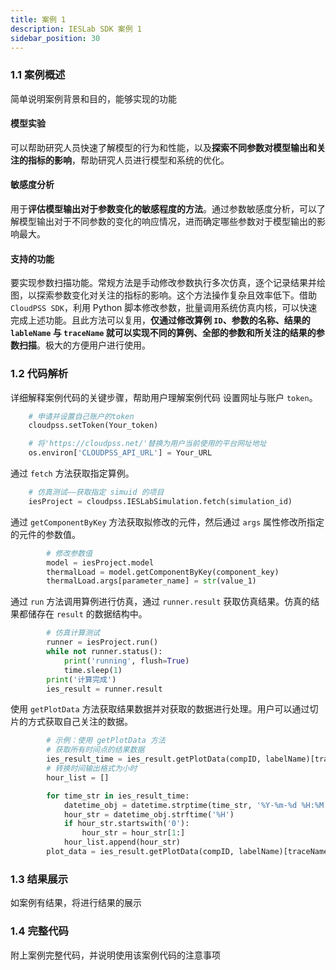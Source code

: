 ```yaml
---
title: 案例 1
description: IESLab SDK 案例 1
sidebar_position: 30
---
```


  
### 1.1 案例概述
简单说明案例背景和目的，能够实现的功能
#### 模型实验
可以帮助研究人员快速了解模型的行为和性能，以及**探索不同参数对模型输出和关注的指标的影响**，帮助研究人员进行模型和系统的优化。
#### 敏感度分析
用于**评估模型输出对于参数变化的敏感程度的方法**。通过参数敏感度分析，可以了解模型输出对于不同参数的变化的响应情况，进而确定哪些参数对于模型输出的影响最大。
#### 支持的功能
要实现参数扫描功能。常规方法是手动修改参数执行多次仿真，逐个记录结果并绘图，以探索参数变化对关注的指标的影响。这个方法操作复杂且效率低下。借助  `CloudPSS SDK`，利用 Python 脚本修改参数，批量调用系统仿真内核，可以快速完成上述功能。且此方法可以复用，**仅通过修改算例 `ID`、参数的名称、结果的 `lableName` 与 `traceName` 就可以实现不同的算例、全部的参数和所关注的结果的参数扫描**。极大的方便用户进行使用。
### 1.2 代码解析
详细解释案例代码的关键步骤，帮助用户理解案例代码
设置网址与账户 `token`。
```python
    # 申请并设置自己账户的token
    cloudpss.setToken(Your_token)

    # 将'https://cloudpss.net/'替换为用户当前使用的平台网址地址
    os.environ['CLOUDPSS_API_URL'] = Your_URL
```
通过 `fetch` 方法获取指定算例。
```python
    # 仿真测试——获取指定 simuid 的项目
    iesProject = cloudpss.IESLabSimulation.fetch(simulation_id)
```
通过 `getComponentByKey` 方法获取拟修改的元件，然后通过 `args` 属性修改所指定的元件的参数值。
```python
        # 修改参数值
        model = iesProject.model
        thermalLoad = model.getComponentByKey(component_key)
        thermalLoad.args[parameter_name] = str(value_1)
```
通过 `run` 方法调用算例进行仿真，通过 `runner.result` 获取仿真结果。仿真的结果都储存在 `result` 的数据结构中。
```python
        # 仿真计算测试
        runner = iesProject.run()
        while not runner.status():
            print('running', flush=True)
            time.sleep(1)
        print('计算完成')
        ies_result = runner.result
```
使用 `getPlotData` 方法获取结果数据并对获取的数据进行处理。用户可以通过切片的方式获取自己关注的数据。
```python
        # 示例：使用 getPlotData 方法
        # 获取所有时间点的结果数据
        ies_result_time = ies_result.getPlotData(compID, labelName)[traceName]['x']
        # 转换时间输出格式为小时
        hour_list = []

        for time_str in ies_result_time:
            datetime_obj = datetime.strptime(time_str, '%Y-%m-%d %H:%M:%S')
            hour_str = datetime_obj.strftime('%H')
            if hour_str.startswith('0'):
                hour_str = hour_str[1:]
            hour_list.append(hour_str)
        plot_data = ies_result.getPlotData(compID, labelName)[traceName]['y']
```
### 1.3 结果展示
如案例有结果，将进行结果的展示

### 1.4 完整代码
附上案例完整代码，并说明使用该案例代码的注意事项
